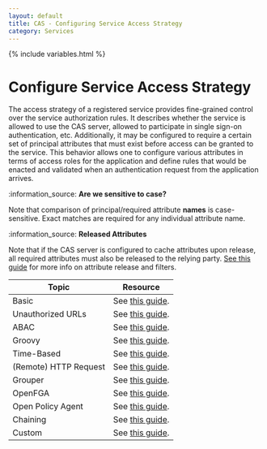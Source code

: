 ```yaml
---
layout: default
title: CAS - Configuring Service Access Strategy
category: Services
---
```


{% include variables.html %}

# Configure Service Access Strategy

The access strategy of a registered service provides fine-grained control over the service authorization 
rules. It describes whether the service is allowed to use the CAS server, allowed to participate in
single sign-on authentication, etc. Additionally, it may be configured to require a certain set of 
principal attributes that must exist before access can be granted to the service. This behavior allows 
one to configure various attributes in terms of access roles for the application and define rules that 
would be enacted and validated when an authentication request from the application arrives.

<div class="alert alert-info">:information_source: <strong>Are we sensitive to case?</strong><p>Note that comparison of 
principal/required attribute <strong>names</strong> is
case-sensitive. Exact matches are required for any individual attribute name.</p></div>

<div class="alert alert-info">:information_source: <strong>Released Attributes</strong><p>Note that if the CAS server is configured to cache 
attributes upon release, all required attributes must also be released to the 
relying party. <a href="../integration/Attribute-Release.html">See this guide</a> for more info on 
attribute release and filters.</p></div>


| Topic                 | Resource                                                        |
|-----------------------|-----------------------------------------------------------------|
| Basic                 | See [this guide](Service-Access-Strategy-Basic.html).           |
| Unauthorized URLs     | See [this guide](Service-Access-Strategy-URL.html).             |
| ABAC                  | See [this guide](Service-Access-Strategy-ABAC.html).            |
| Groovy                | See [this guide](Service-Access-Strategy-Groovy.html).          |
| Time-Based            | See [this guide](Service-Access-Strategy-Time.html).            |
| (Remote) HTTP Request | See [this guide](Service-Access-Strategy-Http.html).            |
| Grouper               | See [this guide](Service-Access-Strategy-Grouper.html).         |
| OpenFGA               | See [this guide](Service-Access-Strategy-OpenFGA.html).         |
| Open Policy Agent     | See [this guide](Service-Access-Strategy-OpenPolicyAgent.html). |
| Chaining              | See [this guide](Service-Access-Strategy-Chain.html).           |
| Custom                | See [this guide](Service-Access-Strategy-Custom.html).          |

